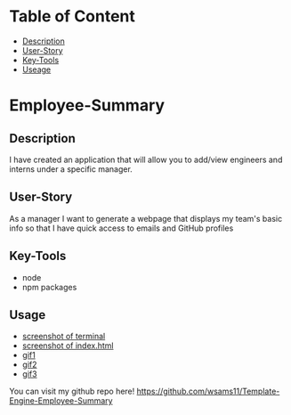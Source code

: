 # Table of Content

- [Description](#Description)
- [User-Story](#User-Story)
- [Key-Tools](#Key-Tools)
- [Useage](#Useage)

# Employee-Summary

## Description

I have created an application that will allow you to add/view engineers and interns under a specific manager.

## User-Story

As a manager
I want to generate a webpage that displays my team's basic info
so that I have quick access to emails and GitHub profiles


## Key-Tools

- node
- npm packages


## Usage

- [screenshot of terminal](images/1)
- [screenshot of index.html](images/2)
- [gif1](images/gif1)
- [gif2](images/gif2)
- [gif3](images/gif3)

You can visit my github repo here!
https://github.com/wsams11/Template-Engine-Employee-Summary